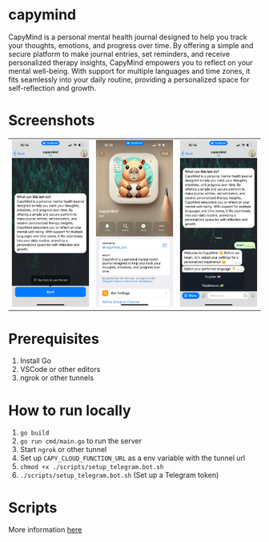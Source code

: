 # capymind

CapyMind is a personal mental health journal designed to help you track your thoughts, emotions, and progress over time. By offering a simple and secure platform to make journal entries, set reminders, and receive personalized therapy insights, CapyMind empowers you to reflect on your mental well-being. With support for multiple languages and time zones, it fits seamlessly into your daily routine, providing a personalized space for self-reflection and growth.

# Screenshots

<table>
  <tr>
    <td><img src="assets/screen1.jpeg" alt="Image 1" width="300"/></td>
    <td><img src="assets/screen2.jpeg" alt="Image 2" width="300"/></td>
    <td><img src="assets/screen3.jpeg" alt="Image 3" width="300"/></td>
  </tr>
</table>

# Prerequisites

1. Install Go
2. VSCode or other editors
3. ngrok or other tunnels

# How to run locally

1. `go build`
2. `go run cmd/main.go` to run the server
3. Start `ngrok` or other tunnel
4. Set up `CAPY_CLOUD_FUNCTION_URL` as a env variable with the tunnel url
5. `chmod +x ./scripts/setup_telegram.bot.sh`
6. `./scripts/setup_telegram.bot.sh` (Set up a Telegram token)

# Scripts

More information <a href="./docs/SCRIPTS.md">here</a>